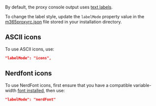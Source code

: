 By default, the proxy console output uses [text labels](./Console-output-text-labels).

To change the label style, update the `labelMode` property value in the [m365proxyrc.json](../technical-reference//m365proxyrc.md) file stored in your installation directory.

## ASCII icons

To use ASCII icons, use:

```json
"labelMode": "icons",
```

## Nerdfont icons

To use NerdFont icons, first ensure that you have a compatible variable-width [font installed](https://www.nerdfonts.com/font-downloads), then use:

```json
"labelMode": "nerdFont"
```
